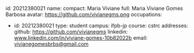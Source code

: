 id: 20212380021
name: 
  compact: Maria Viviane
  full: Maria Viviane Gomes Barbosa
avatar: https://github.com/vivianegms.png
occupations:
- id: 20212380021
  type: student
  campus: ifpb-jp
  course: cstrc
addresses:
  github: https://github.com/vivianegms
  linkedin: www.linkedin.com/in/viviane-gomes-10b82022b
  email: vivianegomesbrbs@gmail.com